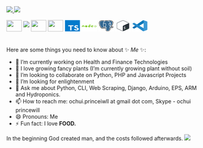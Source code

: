 <div>
  <a href="https://github.com/satont">
  <img height="180em" src="https://github-readme-stats.vercel.app/api?username=ochui&show_icons=true&theme=dracula&include_all_commits=true&count_private=true"/>
  <img height="180em" src="https://github-readme-stats.vercel.app/api/top-langs/?username=ochui&layout=compact&langs_count=7&theme=dracula"/>
  </a>
</div>
<div style="display: inline_block"><br>
  <img align="center" height="30" width="40" src="https://cdn.jsdelivr.net/gh/devicons/devicon/icons/nginx/nginx-original.svg" />
  <img src="https://cdn.jsdelivr.net/gh/devicons/devicon/icons/heroku/heroku-plain.svg" />
  <img align="center" height="30" width="40" src="https://cdn.jsdelivr.net/gh/devicons/devicon/icons/amazonwebservices/amazonwebservices-original.svg" />
  <img align="center" height="30" width="40" src="https://cdn.jsdelivr.net/gh/devicons/devicon/icons/digitalocean/digitalocean-original.svg" />
  
  <img align="center" height="30" width="40" src="https://raw.githubusercontent.com/devicons/devicon/master/icons/typescript/typescript-plain.svg" />
  <img align="center" height="30" width="40" src="https://raw.githubusercontent.com/devicons/devicon/master/icons/nodejs/nodejs-plain-wordmark.svg" />
 
  <img align="center" height="30" width="40" src="https://github.com/devicons/devicon/raw/master/icons/postgresql/postgresql-original.svg" />
 
 
  <img align="center" height="30" width="40" src="https://github.com/devicons/devicon/raw/master/icons/bash/bash-original.svg" />
    <img align="center" height="30" width="40" src="https://github.com/devicons/devicon/raw/master/icons/vscode/vscode-original.svg" />
</div>
  
  ###
  #
 



Here are some things you need to know about ✨ _Me_ ✨:

- 🔭 I’m currently working on Health and Finance Technologies
- 🌱 I love growing fancy plants (I’m currently growing plant without soil)
- 👯 I’m looking to collaborate on Python, PHP and Javascript Projects
- 🤔 I’m looking for enlightenment
- 💬 Ask me about Python, CLI, Web Scraping, Django, Arduino, EPS, ARM and Hydroponics.
- 📫 How to reach me: ochui.princeiwll at gmail dot com, Skype - ochui princewill
- 😄 Pronouns: Me
- ⚡ Fun fact: I love **FOOD.**


In the beginning God created man, and the costs followed afterwards.
![](https://hit.yhype.me/github/profile?user_id=21917688)
